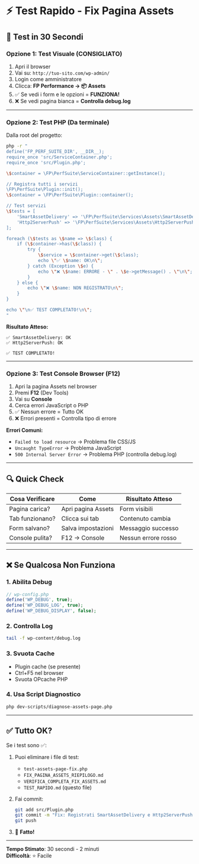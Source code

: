 # ⚡ Test Rapido - Fix Pagina Assets

## 🎯 Test in 30 Secondi

### Opzione 1: Test Visuale (CONSIGLIATO)
1. Apri il browser
2. Vai su: `http://tuo-sito.com/wp-admin/`
3. Login come amministratore
4. Clicca: **FP Performance → 📦 Assets**
5. ✅ Se vedi i form e le opzioni = **FUNZIONA!**
6. ❌ Se vedi pagina bianca = **Controlla debug.log**

---

### Opzione 2: Test PHP (Da terminale)

Dalla root del progetto:

```bash
php -r "
define('FP_PERF_SUITE_DIR', __DIR__);
require_once 'src/ServiceContainer.php';
require_once 'src/Plugin.php';

\$container = \FP\PerfSuite\ServiceContainer::getInstance();

// Registra tutti i servizi
\FP\PerfSuite\Plugin::init();
\$container = \FP\PerfSuite\Plugin::container();

// Test servizi
\$tests = [
    'SmartAssetDelivery' => '\FP\PerfSuite\Services\Assets\SmartAssetDelivery',
    'Http2ServerPush' => '\FP\PerfSuite\Services\Assets\Http2ServerPush',
];

foreach (\$tests as \$name => \$class) {
    if (\$container->has(\$class)) {
        try {
            \$service = \$container->get(\$class);
            echo \"✅ \$name: OK\n\";
        } catch (Exception \$e) {
            echo \"❌ \$name: ERRORE - \" . \$e->getMessage() . \"\n\";
        }
    } else {
        echo \"❌ \$name: NON REGISTRATO\n\";
    }
}

echo \"\n✅ TEST COMPLETATO!\n\";
"
```

**Risultato Atteso:**
```
✅ SmartAssetDelivery: OK
✅ Http2ServerPush: OK

✅ TEST COMPLETATO!
```

---

### Opzione 3: Test Console Browser (F12)

1. Apri la pagina Assets nel browser
2. Premi **F12** (Dev Tools)
3. Vai su **Console**
4. Cerca errori JavaScript o PHP
5. ✅ Nessun errore = Tutto OK
6. ❌ Errori presenti = Controlla tipo di errore

**Errori Comuni:**
- `Failed to load resource` → Problema file CSS/JS
- `Uncaught TypeError` → Problema JavaScript
- `500 Internal Server Error` → Problema PHP (controlla debug.log)

---

## 🔍 Quick Check

| Cosa Verificare | Come | Risultato Atteso |
|-----------------|------|------------------|
| Pagina carica? | Apri pagina Assets | Form visibili |
| Tab funzionano? | Clicca sui tab | Contenuto cambia |
| Form salvano? | Salva impostazioni | Messaggio successo |
| Console pulita? | F12 → Console | Nessun errore rosso |

---

## ❌ Se Qualcosa Non Funziona

### 1. Abilita Debug
```php
// wp-config.php
define('WP_DEBUG', true);
define('WP_DEBUG_LOG', true);
define('WP_DEBUG_DISPLAY', false);
```

### 2. Controlla Log
```bash
tail -f wp-content/debug.log
```

### 3. Svuota Cache
- Plugin cache (se presente)
- Ctrl+F5 nel browser
- Svuota OPcache PHP

### 4. Usa Script Diagnostico
```bash
php dev-scripts/diagnose-assets-page.php
```

---

## ✅ Tutto OK?

Se i test sono ✅:
1. Puoi eliminare i file di test:
   - `test-assets-page-fix.php`
   - `FIX_PAGINA_ASSETS_RIEPILOGO.md`
   - `VERIFICA_COMPLETA_FIX_ASSETS.md`
   - `TEST_RAPIDO.md` (questo file)

2. Fai commit:
   ```bash
   git add src/Plugin.php
   git commit -m "Fix: Registrati SmartAssetDelivery e Http2ServerPush nel ServiceContainer"
   git push
   ```

3. 🎉 **Fatto!**

---

**Tempo Stimato**: 30 secondi - 2 minuti  
**Difficoltà**: ⭐ Facile

